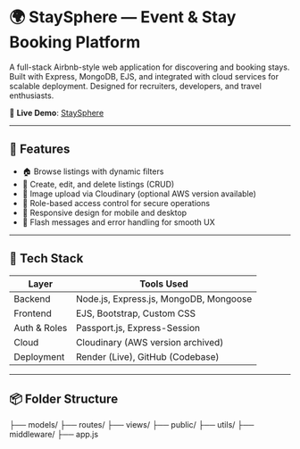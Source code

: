 # 🌍 StaySphere — Event & Stay Booking Platform

A full-stack Airbnb-style web application for discovering and booking stays. Built with Express, MongoDB, EJS, and integrated with cloud services for scalable deployment. Designed for recruiters, developers, and travel enthusiasts.

🔗 **Live Demo**: [StaySphere](https://air-bnb-website.onrender.com/listings)

---

## 🚀 Features

- 🏠 Browse listings with dynamic filters
- 📝 Create, edit, and delete listings (CRUD)
- 📸 Image upload via Cloudinary (optional AWS version available)
- 🔐 Role-based access control for secure operations
- 📱 Responsive design for mobile and desktop
- 🧾 Flash messages and error handling for smooth UX

---

## 🧰 Tech Stack

| Layer        | Tools Used                          |
|--------------|-------------------------------------|
| Backend      | Node.js, Express.js, MongoDB, Mongoose |
| Frontend     | EJS, Bootstrap, Custom CSS          |
| Auth & Roles | Passport.js, Express-Session        |
| Cloud        | Cloudinary (AWS version archived)   |
| Deployment   | Render (Live), GitHub (Codebase)    |

---

## 📦 Folder Structure

├── models/ ├── routes/ ├── views/ ├── public/ ├── utils/ ├── middleware/ ├── app.js

